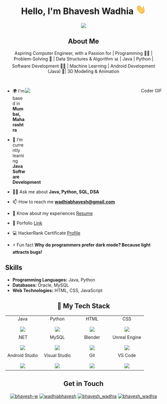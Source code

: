 <h1 align="center"> 
  Hello, I'm Bhavesh Wadhia <img src="https://raw.githubusercontent.com/ABSphreak/ABSphreak/master/gifs/Hi.gif" width="33"> 
</h1>

<p align="center">
  <a href="https://github.com/BhaveshWadhia/BhaveshWadhia/" >
    <img align="center" src="https://readme-typing-svg.herokuapp.com?color=0A88B3&lines=Welcome+To+My+GitHub+Profile!;On+A+Journey+To+Software+Developer." />
  </a>
</p>

<h2 align = "center"> About Me </h2>
<p align="center">
Aspiring Computer Engineer, with a Passion for | Programming 👨‍💻 | Problem-Solving 🧠 | Data Structures & Algorithm 📊 | Java | Python | Software Development 👨‍💻 | Machine Learning | Android Development (Java) 📱| 3D Modeling & Animation
</p>
<br>
<p align="right">
  <a href="https://github.com/BhaveshWadhia/BhaveshWadhia/" >
    <img align="right" alt="Coder GIF" height=280 width=440 src="https://cdn.dribbble.com/users/730703/screenshots/6581243/avento.gif" />
  </a>
</p>

- 🌍 I'm based in **Mumbai, Maharashtra**

- 🌱 I’m currently learning **Java Software Development**

- 👨‍💻 Ask me about **Java, Python, SQL, DSA**

- 📫 How to reach me **wadhiabhavesh@gmail.com**
  
- 📄 Know about my experiences [Resume](https://drive.google.com/file/d/13VzX-KcEDA2-9Ea2qMLbPfpn0nJ3Sat2/view?usp=drive_link)

- 📑 Porfolio [Link](https://bhaveshwadhia.github.io/)

- 💻 HackerRank Certificate [Profile](https://www.hackerrank.com/profile/wadhiabhavesh)

- ⚡ Fun fact **Why do programmers prefer dark mode? Because light attracts bugs!**

## Skills
- **Programming Languages:** Java, Python
- **Databases:** Oracle, MySQL
- **Web Technologies:** HTML, CSS, JavaScript

<h2 align = "center"> 🚀 My Tech Stack </h2>
<table align="center">
  <tbody>
    <tr valign="top">
      <td width="25%" align="center"><span>Java</span><br><br><img height="64px" src="https://cdn.svgporn.com/logos/java.svg"></td>
      <td width="25%" align="center"><span>Python</span><br><br><img height="64px" src="https://cdn.svgporn.com/logos/python.svg"></td>
      <td width="25%" align="center"><span>HTML</span><br><br><img height="64px" src="https://cdn.svgporn.com/logos/html-5.svg"></td>
      <td width="25%" align="center"><span>CSS</span><br><br><img height="64px" src="https://cdn.svgporn.com/logos/css-3.svg"></td>
    </tr>
    <tr valign="top">
      <td width="25%" align="center"><span>.NET</span><br><br><img height="70px" src="https://cdn.svgporn.com/logos/dotnet.svg"></td>
      <td width="25%" align="center"><span>MySQL</span><br><br><img height="70px" src="https://cdn.svgporn.com/logos/mysql.svg"></td>
      <td width="25%" align="center"><span>Blender</span><br><br><img height="70px" src="https://cdn.svgporn.com/logos/blender.svg"></td>
      <td width="25%" align="center"><span>Unreal Engine</span><br><br><img height="64px" src="https://cdn.svgporn.com/logos/unrealengine.svg"></td>
    </tr>
    <tr valign="top">
      <td width="25%" align="center"><span>Android Studio</span><br><br><img height="64px" src="https://user-images.githubusercontent.com/20749736/29601283-58be7ef6-87f8-11e7-82b5-0bfe982044d2.png"></td>
      <td width="25%" align="center"><span>Visual Studio</span><br><br><img height="64px" src="https://cdn.svgporn.com/logos/visual-studio.svg"></td>
      <td width="25%" align="center"><span>Git</span><br><br><img height="64px" src="https://cdn.svgporn.com/logos/git-icon.svg"></td>
      <td width="25%" align="center"><span>VS Code</span><br><br><img height="64px" src="https://cdn.svgporn.com/logos/visual-studio-code.svg"></td>
    </tr>
  </tbody>
</table>

<h2 align = "center"> Get in Touch </h2>
<p align="center">
  <a href="https://www.linkedin.com/in/bhavesh-w/" target="_blank"><img align="center" src="https://raw.githubusercontent.com/rahuldkjain/github-profile-readme-generator/master/src/images/icons/Social/linked-in-alt.svg" alt="bhavesh-w" height="30" width="40" /></a>
  <a href="https://www.hackerrank.com/wadhiabhavesh" target="_blank"><img align="center" src="https://raw.githubusercontent.com/rahuldkjain/github-profile-readme-generator/master/src/images/icons/Social/hackerrank.svg" alt="wadhiabhavesh" height="30" width="40" /></a>
  <a href="https://www.leetcode.com/bhavesh_wadhia/" target="_blank"><img align="center" src="https://raw.githubusercontent.com/rahuldkjain/github-profile-readme-generator/master/src/images/icons/Social/leet-code.svg" alt="bhavesh_wadhia" height="30" width="40" /></a>
  <a href="https://auth.geeksforgeeks.org/user/bhavesh_wadhia/" target="_blank"><img align="center" src="https://media.geeksforgeeks.org/wp-content/cdn-uploads/20190710102234/download3.png" alt="bhavesh_wadhia" height="30" width="30" /></a>
</p>
